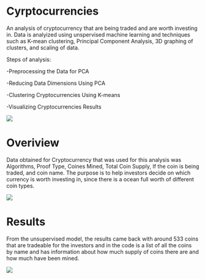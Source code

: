 # Cyrptocurrencies

An analysis of cryptocurrency that are being traded and are worth investing in. Data is analyized using unspervised machine learning and techniques such as K-mean clustering, Principal Component Analysis, 3D graphing of clusters, and scaling of data. 

Steps of analysis:

-Preprocessing the Data for PCA

-Reducing Data Dimensions Using PCA

-Clustering Cryptocurrencies Using K-means

-Visualizing Cryptocurrencies Results


![](images/2D.png)
# Overiview

Data obtained for Cryptocurrency that was used for this analysis was Algorithms, Proof Type, Coines Mined, Total Coin Supply, If the coin is being traded, and coin name. The purpose is to help investors decide on which currency is worth investing in, since there is a ocean full worth of different coin types.

![](images/tradeable.png)
# Results

From the unsupervised model, the results came back with around 533 coins that are tradeable for the investors and in the code is a list of all the coins by name and has information about how much supply of coins there are and how much have been mined.


![](images/3D.png)
